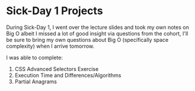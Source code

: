 # Sick-Day 1 Projects


During Sick-Day 1, I went over the lecture slides and took my own
notes on Big O albeit I missed a lot of good insight via questions
from the cohort, I'll be sure to bring my own questions about Big O
(specifically space complexity) when I arrive tomorrow.


I was able to complete:

  1) CSS Advanced Selectors Exercise
  2) Execution Time and Differences/Algorithms
  3) Partial Anagrams
